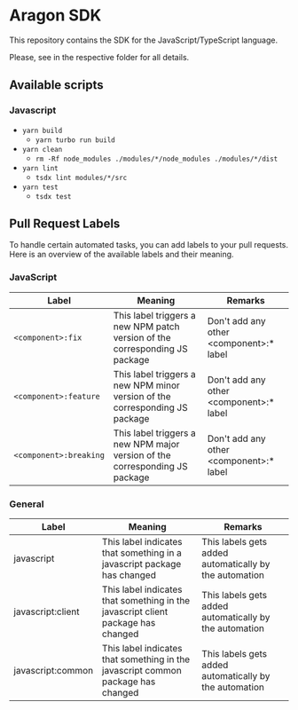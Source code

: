 # Aragon SDK

This repository contains the SDK for the JavaScript/TypeScript language.

Please, see in the respective folder for all details.

## Available scripts

### Javascript

- `yarn build`
  - `yarn turbo run build`
- `yarn clean`
  - `rm -Rf node_modules ./modules/*/node_modules ./modules/*/dist`
- `yarn lint`
  - `tsdx lint modules/*/src`
- `yarn test`
  - `tsdx test`

## Pull Request Labels

To handle certain automated tasks, you can add labels to your pull requests. Here is an overview of the available labels and their meaning.

### JavaScript

| Label             | Meaning                                                                                             | Remarks                                              |
| ----------------- | --------------------------------------------------------------------------------------------------- | ------------------------------------------------------ |
| `<component>:fix`        | This label triggers a new NPM patch version of the corresponding JS package | Don't add any other &lt;component&gt;:\* label                    |
| `<component>:feature`    | This label triggers a new NPM minor version of the corresponding JS package | Don't add any other &lt;component&gt;:\* label                    |
| `<component>:breaking`   | This label triggers a new NPM major version of the corresponding JS package | Don't add any other &lt;component&gt;:\* label                    |


### General

| Label             | Meaning                                                                                             | Remarks                                              |
| ----------------- | --------------------------------------------------------------------------------------------------- | ------------------------------------------------------ | 
| javascript        | This label indicates that something in a javascript package has changed                             | This labels gets added automatically by the automation |
| javascript:client | This label indicates that something in the javascript client package has changed                    | This labels gets added automatically by the automation |
| javascript:common | This label indicates that something in the javascript common package has changed                    | This labels gets added automatically by the automation |
